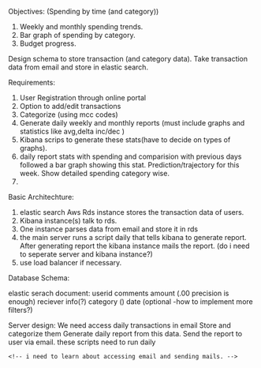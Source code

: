 Objectives:
(Spending by time (and category))
1. Weekly and monthly spending trends.
2. Bar graph of spending by category.
3. Budget progress.

Design schema to store transaction (and category data).
Take transaction data from email and store in elastic search.

Requirements:

1. User Registration through online portal
2. Option to add/edit transactions
3. Categorize (using mcc codes)
4. Generate daily weekly and monthly reports (must include
    graphs    and statistics like avg,delta inc/dec )
5. Kibana scrips to generate these stats(have to decide on types of graphs).
6. daily report stats with spending and comparision with      previous    days followed a bar graph showing this stat. 
    Prediction/trajectory for this week.
    Show detailed spending category wise.
7. 

Basic Architechture:

1. elastic search Aws Rds instance stores the transaction data of users.
2. Kibana instance(s) talk to rds.
3. One instance parses data from email and store it in rds  
4. the main server runs a script daily that tells kibana to generate report. After generating report the kibana instance mails the report.
(do i need to seperate server and kibana instance?)
5. use load balancer if necessary.

Database Schema:

elastic serach document:
    userid
    comments
    amount (.00 precision is enough)
    reciever info(?)
    category ()
    date
    (optional -how to implement more filters?)

Server design:
    We need access daily transactions in email 
    Store and categorize them
    Generate daily report from this data.
    Send the report to user via email.
    these scripts need to run daily


    <!-- i need to learn about accessing email and sending mails. -->
    




